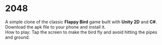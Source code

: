 # 2048
A simple clone of the classic **Flappy Bird** game built with **Unity 2D** and **C#**.  
Download the apk file to your phone and install it.  
How to play: Tap the screen to make the bird fly and avoid hitting the pipes and ground.
